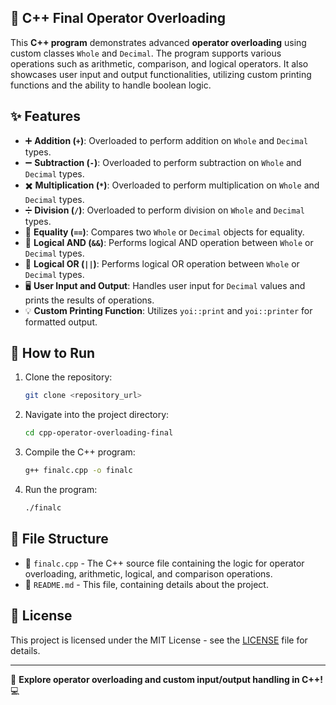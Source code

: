 ## 🔧 C++ Final Operator Overloading

This **C++ program** demonstrates advanced **operator overloading** using custom classes `Whole` and `Decimal`. The program supports various operations such as arithmetic, comparison, and logical operators. It also showcases user input and output functionalities, utilizing custom printing functions and the ability to handle boolean logic.

## ✨ Features  
- ➕ **Addition (`+`)**: Overloaded to perform addition on `Whole` and `Decimal` types.  
- ➖ **Subtraction (`-`)**: Overloaded to perform subtraction on `Whole` and `Decimal` types.  
- ✖️ **Multiplication (`*`)**: Overloaded to perform multiplication on `Whole` and `Decimal` types.  
- ➗ **Division (`/`)**: Overloaded to perform division on `Whole` and `Decimal` types.  
- 🧮 **Equality (`==`)**: Compares two `Whole` or `Decimal` objects for equality.  
- 🔲 **Logical AND (`&&`)**: Performs logical AND operation between `Whole` or `Decimal` types.  
- 🔳 **Logical OR (`||`)**: Performs logical OR operation between `Whole` or `Decimal` types.  
- 🖥️ **User Input and Output**: Handles user input for `Decimal` values and prints the results of operations.  
- 💡 **Custom Printing Function**: Utilizes `yoi::print` and `yoi::printer` for formatted output.  

## 🚀 How to Run  

1. Clone the repository:  
    ```bash
    git clone <repository_url>
    ```  

2. Navigate into the project directory:  
    ```bash
    cd cpp-operator-overloading-final
    ```  

3. Compile the C++ program:  
    ```bash
    g++ finalc.cpp -o finalc
    ```  

4. Run the program:  
    ```bash
    ./finalc
    ```  

## 📂 File Structure  

- 📜 `finalc.cpp` - The C++ source file containing the logic for operator overloading, arithmetic, logical, and comparison operations.  
- 📖 `README.md` - This file, containing details about the project.  

## 📜 License  

This project is licensed under the MIT License - see the [LICENSE](LICENSE) file for details.  

---

🔧 **Explore operator overloading and custom input/output handling in C++!** 💻

